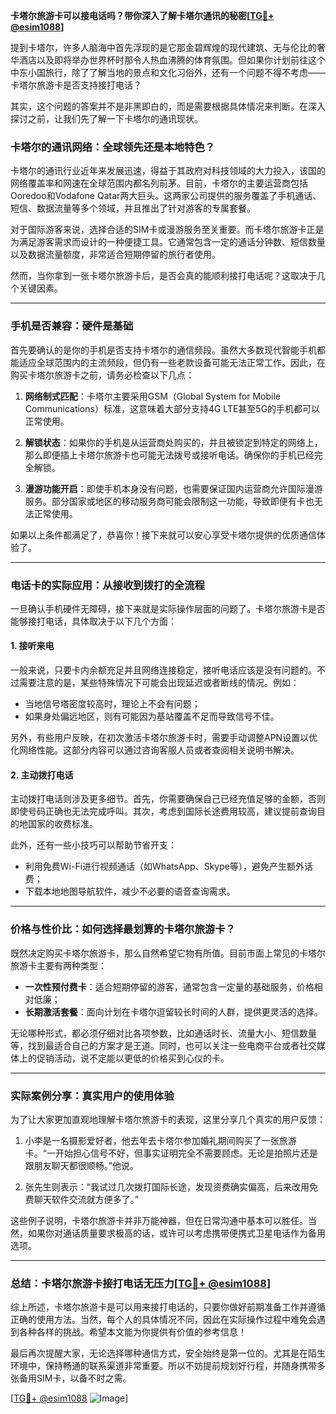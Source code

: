 **卡塔尔旅游卡可以接电话吗？带你深入了解卡塔尔通讯的秘密[[TG💪+ @esim1088](https://t.me/s/esim1088)]**

提到卡塔尔，许多人脑海中首先浮现的是它那金碧辉煌的现代建筑、无与伦比的奢华酒店以及即将举办世界杯时那令人热血沸腾的体育氛围。但如果你计划前往这个中东小国旅行，除了了解当地的景点和文化习俗外，还有一个问题不得不考虑——卡塔尔旅游卡是否支持接打电话？

其实，这个问题的答案并不是非黑即白的，而是需要根据具体情况来判断。在深入探讨之前，让我们先了解一下卡塔尔的通讯现状。

### 卡塔尔的通讯网络：全球领先还是本地特色？

卡塔尔的通讯行业近年来发展迅速，得益于其政府对科技领域的大力投入，该国的网络覆盖率和网速在全球范围内都名列前茅。目前，卡塔尔的主要运营商包括Ooredoo和Vodafone Qatar两大巨头。这两家公司提供的服务覆盖了手机通话、短信、数据流量等多个领域，并且推出了针对游客的专属套餐。

对于国际游客来说，选择合适的SIM卡或漫游服务至关重要。而卡塔尔旅游卡正是为满足游客需求而设计的一种便捷工具。它通常包含一定的通话分钟数、短信数量以及数据流量额度，非常适合短期停留的旅行者使用。

然而，当你拿到一张卡塔尔旅游卡后，是否会真的能顺利接打电话呢？这取决于几个关键因素。

---

### 手机是否兼容：硬件是基础

首先要确认的是你的手机是否支持卡塔尔的通信频段。虽然大多数现代智能手机都能适应全球范围内的主流频段，但仍有一些老款设备可能无法正常工作。因此，在购买卡塔尔旅游卡之前，请务必检查以下几点：

1. **网络制式匹配**：卡塔尔主要采用GSM（Global System for Mobile Communications）标准，这意味着大部分支持4G LTE甚至5G的手机都可以正常使用。
   
2. **解锁状态**：如果你的手机是从运营商处购买的，并且被锁定到特定的网络上，那么即便插上卡塔尔旅游卡也可能无法拨号或接听电话。确保你的手机已经完全解锁。

3. **漫游功能开启**：即使手机本身没有问题，也需要保证国内运营商允许国际漫游服务。部分国家或地区的移动服务商可能会限制这一功能，导致即便有卡也无法正常使用。

如果以上条件都满足了，恭喜你！接下来就可以安心享受卡塔尔提供的优质通信体验了。

---

### 电话卡的实际应用：从接收到拨打的全流程

一旦确认手机硬件无障碍，接下来就是实际操作层面的问题了。卡塔尔旅游卡是否能够接打电话，具体取决于以下几个方面：

#### 1. 接听来电
一般来说，只要卡内余额充足并且网络连接稳定，接听电话应该是没有问题的。不过需要注意的是，某些特殊情况下可能会出现延迟或者断线的情况。例如：
- 当地信号塔密度较高时，理论上不会有问题；
- 如果身处偏远地区，则有可能因为基站覆盖不足而导致信号不佳。

另外，有些用户反映，在初次激活卡塔尔旅游卡时，需要手动调整APN设置以优化网络性能。这部分内容可以通过咨询客服人员或者查阅相关说明书解决。

#### 2. 主动拨打电话
主动拨打电话则涉及更多细节。首先，你需要确保自己已经充值足够的金额，否则即使号码正确也无法完成呼叫。其次，考虑到国际长途费用较高，建议提前查询目的地国家的收费标准。

此外，还有一些小技巧可以帮助节省开支：
- 利用免费Wi-Fi进行视频通话（如WhatsApp、Skype等），避免产生额外话费；
- 下载本地地图导航软件，减少不必要的语音查询需求。

---

### 价格与性价比：如何选择最划算的卡塔尔旅游卡？

既然决定购买卡塔尔旅游卡，那么自然希望它物有所值。目前市面上常见的卡塔尔旅游卡主要有两种类型：
- **一次性预付费卡**：适合短期停留的游客，通常包含一定量的基础服务，价格相对低廉；
- **长期激活套餐**：面向计划在卡塔尔逗留较长时间的人群，提供更灵活的选择。

无论哪种形式，都必须仔细对比各项参数，比如通话时长、流量大小、短信数量等，找到最适合自己的方案才是王道。同时，也可以关注一些电商平台或者社交媒体上的促销活动，说不定能以更低的价格买到心仪的卡。

---

### 实际案例分享：真实用户的使用体验

为了让大家更加直观地理解卡塔尔旅游卡的表现，这里分享几个真实的用户反馈：

1. 小李是一名摄影爱好者，他去年去卡塔尔参加婚礼期间购买了一张旅游卡。“一开始担心信号不好，但事实证明完全不需要顾虑。无论是拍照片还是跟朋友聊天都很顺畅。”他说。

2. 张先生则表示：“我试过几次拨打国际长途，发现资费确实偏高，后来改用免费聊天软件交流就方便多了。”

这些例子说明，卡塔尔旅游卡并非万能神器，但在日常沟通中基本可以胜任。当然，如果你对通话质量要求极高的话，或许可以考虑携带便携式卫星电话作为备用选项。

---

### 总结：卡塔尔旅游卡接打电话无压力[[TG💪+ @esim1088](https://t.me/s/esim1088)]

综上所述，卡塔尔旅游卡是可以用来接打电话的，只要你做好前期准备工作并遵循正确的使用方法。当然，每个人的具体情况不同，因此在实际操作过程中难免会遇到各种各样的挑战。希望本文能为你提供有价值的参考信息！

最后再次提醒大家，无论选择哪种通信方式，安全始终是第一位的。尤其是在陌生环境中，保持畅通的联系渠道非常重要。所以不妨提前规划好行程，并随身携带多张备用SIM卡，以备不时之需。

[[TG💪+ @esim1088](https://t.me/s/esim1088) ![Image](https://i.postimg.cc/4NQfJmqS/Snipaste-2025-05-13-00-14-12.png)]